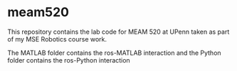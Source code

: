 # meam520
This repository contains the lab code for MEAM 520 at UPenn taken as part of my MSE Robotics course work.

The MATLAB folder contains the ros-MATLAB interaction and the Python folder contains the ros-Python interaction

